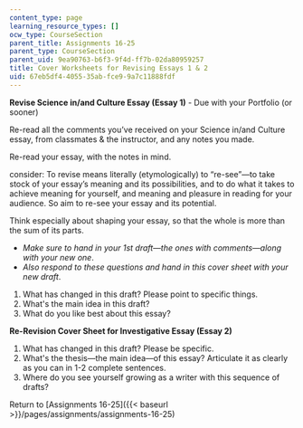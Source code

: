 ```yaml
---
content_type: page
learning_resource_types: []
ocw_type: CourseSection
parent_title: Assignments 16-25
parent_type: CourseSection
parent_uid: 9ea90763-b6f3-9f4d-ff7b-02da80959257
title: Cover Worksheets for Revising Essays 1 & 2
uid: 67eb5df4-4055-35ab-fce9-9a7c11888fdf
---
```


**Revise Science in/and Culture Essay (Essay 1)** - Due with your Portfolio (or sooner)

Re-read all the comments you’ve received on your Science in/and Culture essay, from classmates & the instructor, and any notes you made.

Re-read your essay, with the notes in mind.

consider: To revise means literally (etymologically) to “re-see”—to take stock of your essay’s meaning and its possibilities, and to do what it takes to achieve meaning for yourself, and meaning and pleasure in reading for your audience. So aim to re-see your essay and its potential.

Think especially about shaping your essay, so that the whole is more than the sum of its parts.

*   _Make sure to hand in your 1st draft—the ones with comments—along with your new one_.
*   _Also respond to these questions and hand in this cover sheet with your new draft_.

1.  What has changed in this draft? Please point to specific things.
2.  What's the main idea in this draft?
3.  What do you like best about this essay?

**Re-Revision Cover Sheet for Investigative Essay (Essay 2)**

1.  What has changed in this draft? Please be specific.
2.  What's the thesis—the main idea—of this essay? Articulate it as clearly as you can in 1-2 complete sentences.
3.  Where do you see yourself growing as a writer with this sequence of drafts?

Return to [Assignments 16-25]({{< baseurl >}}/pages/assignments/assignments-16-25)